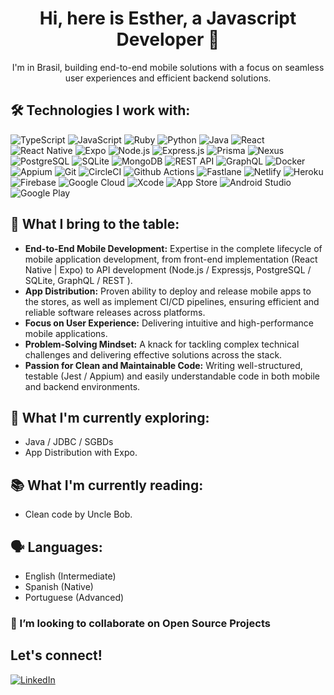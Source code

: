 <div align="center">
  <h1>Hi, here is Esther, a Javascript Developer 👋</h1>
  <p>I'm in Brasil, building end-to-end mobile solutions with a focus on seamless user experiences and efficient backend solutions.</p>
</div>

## 🛠️ Technologies I work with:

<p align="center">

![TypeScript](https://img.shields.io/badge/TypeScript-007ACC?style=plastic&logo=typescript&logoColor=white) ![JavaScript](https://img.shields.io/badge/JavaScript-F7DF1E?style=plastic&logo=javascript&logoColor=black) ![Ruby](https://img.shields.io/badge/Ruby-CC0000?style=plastic&logo=ruby&logoColor=white) ![Python](https://img.shields.io/badge/Python-yellow?style=plastic&logo=python&logoColor=white) ![Java](https://img.shields.io/badge/Java-ED8B00?style=plastic&logo=openjdk&logoColor=white) ![React](https://img.shields.io/badge/React-75C1D9?style=plastic&logo=react&logoColor=white) ![React Native](https://img.shields.io/badge/React_Native-61DAFB?style=plastic&logo=react&logoColor=white) ![Expo](https://img.shields.io/badge/Expo-4630EB?style=plastic&logo=expo&logoColor=white) ![Node.js](https://img.shields.io/badge/Node.js-339933?style=plastic&logo=nodedotjs&logoColor=white) ![Express.js](https://img.shields.io/badge/Express.js-000000?style=plastic&logo=express&logoColor=white) ![Prisma](https://img.shields.io/badge/Prisma-3982CE?style=plastic&logo=prisma&logoColor=white) ![Nexus](https://img.shields.io/badge/Nexus-000000?style=plastic&logo=graphql&logoColor=white) ![PostgreSQL](https://img.shields.io/badge/PostgreSQL-316192?style=plastic&logo=postgresql&logoColor=white) ![SQLite](https://img.shields.io/badge/SQLite-07405E?style=plastic&logo=sqlite&logoColor=white) ![MongoDB](https://img.shields.io/badge/MongoDB-47A248?style=plastic&logo=mongodb&logoColor=white) ![REST API](https://img.shields.io/badge/REST-orange?style=plastic&logo=rest&logoColor=white) ![GraphQL](https://img.shields.io/badge/GraphQL-E10098?style=plastic&logo=graphql&logoColor=white) ![Docker](https://img.shields.io/badge/Docker-2496ED?style=plastic&logo=docker&logoColor=white) ![Appium](https://img.shields.io/badge/Appium-7858BC?style=plastic&logo=appium&logoColor=white) ![Git](https://img.shields.io/badge/Git-orange?style=plastic&logo=git&logoColor=white) ![CircleCI](https://img.shields.io/badge/CircleCI-343434?style=plastic&logo=circleci&logoColor=white) ![Github Actions](https://img.shields.io/badge/Github_Actions-343434?style=plastic&logo=githubactions&logoColor=86D2B1) ![Fastlane](https://img.shields.io/badge/Fastlane-4D10C5?style=plastic&logo=fastlane&logoColor=white) ![Netlify](https://img.shields.io/badge/Netlify-00C7B7?style=plastic&logo=netlify&logoColor=white) ![Heroku](https://img.shields.io/badge/Heroku-430098?style=plastic&logo=heroku&logoColor=white) ![Firebase](https://img.shields.io/badge/Firebase-FFCA28?style=plastic&logo=firebase&logoColor=black) ![Google Cloud](https://img.shields.io/badge/Google_Cloud-4285F4?style=plastic&logo=google-cloud&logoColor=white) ![Xcode](https://img.shields.io/badge/Xcode-007ACC?style=plastic&logo=xcode&logoColor=white) ![App Store](https://img.shields.io/badge/App_Store-0D96F6?style=plastic&logo=app-store&logoColor=white) ![Android Studio](https://img.shields.io/badge/Android_Studio-3DDC84?style=plastic&logo=androidstudio&logoColor=white) ![Google Play](https://img.shields.io/badge/Google_Play-3DDC84?style=plastic&logo=google-play&logoColor=white)

</p>

## 💼 What I bring to the table:

- **End-to-End Mobile Development:** Expertise in the complete lifecycle of mobile application development, from front-end implementation (React Native | Expo) to API development (Node.js / Expressjs, PostgreSQL / SQLite, GraphQL / REST ). 
- **App Distribution:** Proven ability to deploy and release mobile apps to the stores, as well as implement CI/CD pipelines, ensuring efficient and reliable software releases across platforms.
- **Focus on User Experience:** Delivering intuitive and high-performance mobile applications.
- **Problem-Solving Mindset:** A knack for tackling complex technical challenges and delivering effective solutions across the stack.
- **Passion for Clean and Maintainable Code:** Writing well-structured, testable (Jest / Appium) and easily understandable code in both mobile and backend environments.

## 🌱 What I'm currently exploring:

- Java / JDBC / SGBDs
- App Distribution with Expo.

## 📚 What I'm currently reading:

- Clean code by Uncle Bob.

## 🗣️ Languages:

- English (Intermediate)
- Spanish (Native)
- Portuguese (Advanced)

### 👯 I’m looking to collaborate on Open Source Projects

## Let's connect!

[![LinkedIn](https://img.shields.io/badge/-LinkedIn-0077B5?style=for-the-badge&logo=linkedin&logoColor=white)](https://www.linkedin.com/in/lestherxcoronel)
